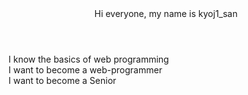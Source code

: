 

<!DOCTYPE HTML>
<html lang="ru">
  <header>
    <div class="about-me"> Hi everyone, my name is kyoj1_san </div>
  </header>
  <body>
    <div class ="himself"> I know the basics of web programming </div>
    <footer>
     <div class="dream"> I want to become a web-programmer </div> 
       <div class="dream-2"> I want to become a Senior </div> 
    </footer>
  </body>
</html>





